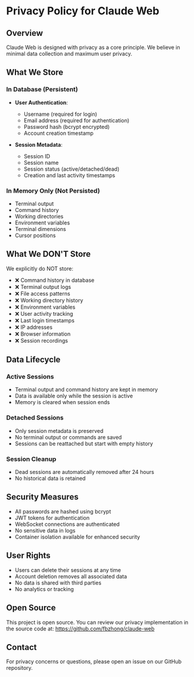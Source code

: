 # Privacy Policy for Claude Web

## Overview

Claude Web is designed with privacy as a core principle. We believe in minimal data collection and maximum user privacy.

## What We Store

### In Database (Persistent)
- **User Authentication**:
  - Username (required for login)
  - Email address (required for authentication)
  - Password hash (bcrypt encrypted)
  - Account creation timestamp
  
- **Session Metadata**:
  - Session ID
  - Session name
  - Session status (active/detached/dead)
  - Creation and last activity timestamps

### In Memory Only (Not Persisted)
- Terminal output
- Command history
- Working directories
- Environment variables
- Terminal dimensions
- Cursor positions

## What We DON'T Store

We explicitly do NOT store:
- ❌ Command history in database
- ❌ Terminal output logs
- ❌ File access patterns
- ❌ Working directory history
- ❌ Environment variables
- ❌ User activity tracking
- ❌ Last login timestamps
- ❌ IP addresses
- ❌ Browser information
- ❌ Session recordings

## Data Lifecycle

### Active Sessions
- Terminal output and command history are kept in memory
- Data is available only while the session is active
- Memory is cleared when session ends

### Detached Sessions
- Only session metadata is preserved
- No terminal output or commands are saved
- Sessions can be reattached but start with empty history

### Session Cleanup
- Dead sessions are automatically removed after 24 hours
- No historical data is retained

## Security Measures

- All passwords are hashed using bcrypt
- JWT tokens for authentication
- WebSocket connections are authenticated
- No sensitive data in logs
- Container isolation available for enhanced security

## User Rights

- Users can delete their sessions at any time
- Account deletion removes all associated data
- No data is shared with third parties
- No analytics or tracking

## Open Source

This project is open source. You can review our privacy implementation in the source code at: https://github.com/fbzhong/claude-web

## Contact

For privacy concerns or questions, please open an issue on our GitHub repository.
